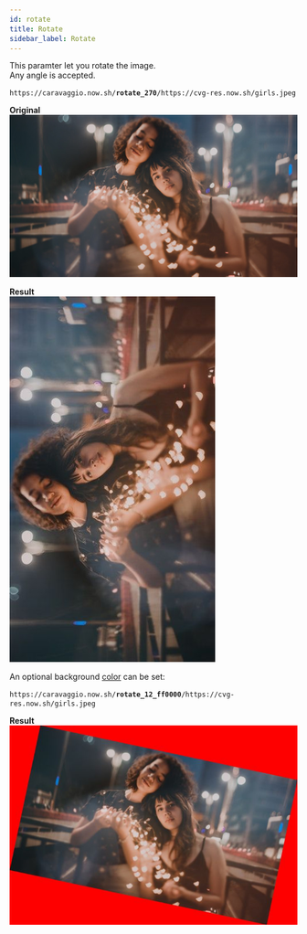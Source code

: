 ```yaml
---
id: rotate
title: Rotate
sidebar_label: Rotate
---
```


This paramter let you rotate the image.    
Any angle is accepted.

<pre><code class="hljs css html" data-preview>https://caravaggio.now.sh/<strong>rotate_270</strong>/https://cvg-res.now.sh/girls.jpeg</code></pre>

**Original**     
![Two girls](assets/example/girls_small.jpeg)

**Result**     
![Two girls rotated](assets/example/rotate.jpeg)

An optional background [color](resize#colors) can be set:

<pre><code class="hljs css html" data-preview>https://caravaggio.now.sh/<strong>rotate_12_ff0000</strong>/https://cvg-res.now.sh/girls.jpeg</code></pre>

**Result**     
![Two girls rotated with a red background color](assets/example/rotate-color.jpeg)

